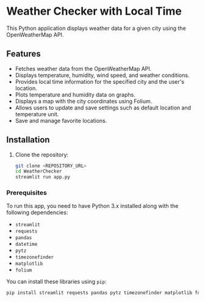 # Weather Checker with Local Time

This Python application displays weather data for a given city using the OpenWeatherMap API.

## Features

- Fetches weather data from the OpenWeatherMap API.
- Displays temperature, humidity, wind speed, and weather conditions.
- Provides local time information for the specified city and the user's location.
- Plots temperature and humidity data on graphs.
- Displays a map with the city coordinates using Folium.
- Allows users to update and save settings such as default location and temperature unit.
- Save and manage favorite locations.

## Installation
1. Clone the repository:
   ```bash
   git clone <REPOSITORY_URL>
   cd WeatherChecker
   streamlit run app.py
### Prerequisites
To run this app, you need to have Python 3.x installed along with the following dependencies:

- `streamlit`
- `requests`
- `pandas`
- `datetime`
- `pytz`
- `timezonefinder`
- `matplotlib`
- `folium`

You can install these libraries using `pip`:

```bash
pip install streamlit requests pandas pytz timezonefinder matplotlib folium




